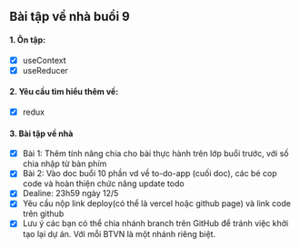 ## Bài tập về nhà buổi 9

#### 1. Ôn tập:

- [x] useContext
- [x] useReducer

#### 2. Yêu cầu tìm hiểu thêm về:

- [x] redux

#### 3. Bài tập về nhà

- [x] Bài 1: Thêm tính năng chia cho bài thực hành trên lớp buổi trước, với số chia nhập từ bàn phím
- [x] Bài 2: Vào doc buổi 10 phần vd về to-do-app (cuối doc), các bé cop code và hoàn thiện chức năng update todo
- [x] Dealine: 23h59 ngày 12/5
- [x] Yêu cầu nộp link deploy(có thể là vercel hoặc github page) và link code trên github
- [x] Lưu ý các bạn có thể chia nhánh branch trên GitHub để tránh việc khởi tạo lại dự án. Với mỗi BTVN là một nhánh riêng biệt.

